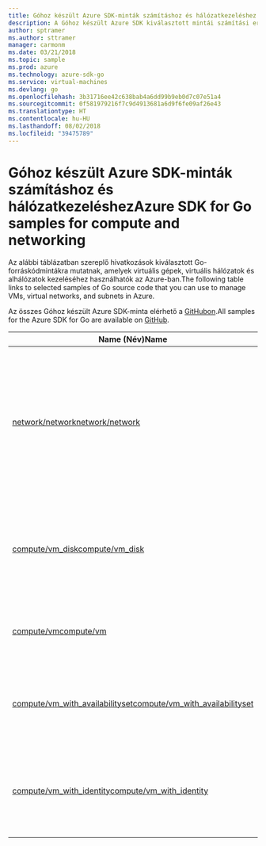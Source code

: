 ```yaml
---
title: Góhoz készült Azure SDK-minták számításhoz és hálózatkezeléshez
description: A Góhoz készült Azure SDK kiválasztott mintái számítási erőforrások, például virtuális gépek, valamint virtuális hálózatok használatához.
author: sptramer
ms.author: sttramer
manager: carmonm
ms.date: 03/21/2018
ms.topic: sample
ms.prod: azure
ms.technology: azure-sdk-go
ms.service: virtual-machines
ms.devlang: go
ms.openlocfilehash: 3b31716ee42c638bab4a6dd99b9eb0d7c07e51a4
ms.sourcegitcommit: 0f581979216f7c9d4913681a6d9f6fe09af26e43
ms.translationtype: HT
ms.contentlocale: hu-HU
ms.lasthandoff: 08/02/2018
ms.locfileid: "39475789"
---
```

# <a name="azure-sdk-for-go-samples-for-compute-and-networking"></a><span data-ttu-id="8abe6-103">Góhoz készült Azure SDK-minták számításhoz és hálózatkezeléshez</span><span class="sxs-lookup"><span data-stu-id="8abe6-103">Azure SDK for Go samples for compute and networking</span></span>

<span data-ttu-id="8abe6-104">Az alábbi táblázatban szereplő hivatkozások kiválasztott Go-forráskódmintákra mutatnak, amelyek virtuális gépek, virtuális hálózatok és alhálózatok kezeléséhez használhatók az Azure-ban.</span><span class="sxs-lookup"><span data-stu-id="8abe6-104">The following table links to selected samples of Go source code that you can use to manage VMs, virtual networks, and subnets in Azure.</span></span> 

<span data-ttu-id="8abe6-105">Az összes Góhoz készült Azure SDK-minta elérhető a [GitHubon](https://github.com/Azure-Samples/azure-sdk-for-go-samples).</span><span class="sxs-lookup"><span data-stu-id="8abe6-105">All samples for the Azure SDK for Go are available on [GitHub](https://github.com/Azure-Samples/azure-sdk-for-go-samples).</span></span>

| <span data-ttu-id="8abe6-106">Name (Név)</span><span class="sxs-lookup"><span data-stu-id="8abe6-106">Name</span></span> | <span data-ttu-id="8abe6-107">Leírás</span><span class="sxs-lookup"><span data-stu-id="8abe6-107">Description</span></span> |
|------|-------------|
| [<span data-ttu-id="8abe6-108">network/network</span><span class="sxs-lookup"><span data-stu-id="8abe6-108">network/network</span></span>](https://github.com/Azure-Samples/azure-sdk-for-go-samples/blob/master/network/network.go) | <span data-ttu-id="8abe6-109">Hálózati erőforrások létrehozása, frissítése, törlése és lekérdezése, beleértve a virtuális hálózatokat, alhálózatokat és hálózati biztonsági csoportokat.</span><span class="sxs-lookup"><span data-stu-id="8abe6-109">Create, update, delete, and query network resources including virtual networks, subnets, and network security groups.</span></span> |
| [<span data-ttu-id="8abe6-110">compute/vm_disk</span><span class="sxs-lookup"><span data-stu-id="8abe6-110">compute/vm_disk</span></span>](https://github.com/Azure-Samples/azure-sdk-for-go-samples/blob/master/compute/vm_disk.go) | <span data-ttu-id="8abe6-111">Virtuális gépek adatlemezeinek létrehozása, csatlakoztatása, leválasztása, frissítése és titkosítása.</span><span class="sxs-lookup"><span data-stu-id="8abe6-111">Create, attach, detatch, update, and encrypt data disks for a VM.</span></span> |
| [<span data-ttu-id="8abe6-112">compute/vm</span><span class="sxs-lookup"><span data-stu-id="8abe6-112">compute/vm</span></span>](https://github.com/Azure-Samples/azure-sdk-for-go-samples/blob/master/compute/vm.go) | <span data-ttu-id="8abe6-113">Virtuális gépek létrehozása, frissítése és inaktiválása.</span><span class="sxs-lookup"><span data-stu-id="8abe6-113">Create, update, deactivate, and manage VMs.</span></span> |
| [<span data-ttu-id="8abe6-114">compute/vm_with_availabilityset</span><span class="sxs-lookup"><span data-stu-id="8abe6-114">compute/vm_with_availabilityset</span></span>](https://github.com/Azure-Samples/azure-sdk-for-go-samples/blob/master/compute/vm_with_availabilityset.go) | <span data-ttu-id="8abe6-115">Rendelkezésre állási csoportok és terheléselosztók létrehozása virtuális gépekhez.</span><span class="sxs-lookup"><span data-stu-id="8abe6-115">Create availability sets and load balancers for VMs.</span></span> |
| [<span data-ttu-id="8abe6-116">compute/vm_with_identity</span><span class="sxs-lookup"><span data-stu-id="8abe6-116">compute/vm_with_identity</span></span>](https://github.com/Azure-Samples/azure-sdk-for-go-samples/blob/master/compute/vm_with_identity.go) | <span data-ttu-id="8abe6-117">Virtuális gépekkel használt felügyeltszolgáltatás-identitások (MSI) létrehozása és kezelése.</span><span class="sxs-lookup"><span data-stu-id="8abe6-117">Create and manage Managed Service Identities (MSIs) for VMs.</span></span> |
